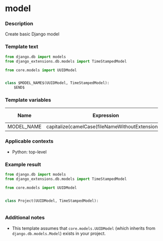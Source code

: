 # model

### Description
Create basic Django model

### Template text
```python
from django.db import models
from django_extensions.db.models import TimeStampedModel

from core.models import UUIDModel


class $MODEL_NAME$(UUIDModel, TimeStampedModel):
    $END$

```

### Template variables
| Name          | Expression | Default value | Skip if defined |
|---------------|------------|---------------|-----------------|
| MODEL_NAME | capitalize(camelCase(fileNameWithoutExtension())) |  | - [ ] |

### Applicable contexts
- Python: top-level

### Example result
```python
from django.db import models
from django_extensions.db.models import TimeStampedModel

from core.models import UUIDModel


class Project(UUIDModel, TimeStampedModel):
    

```

### Additional notes
 - This template assumes that `core.models.UUIDModel` (which inherits from `django.db.models.Model`) exists in your project.